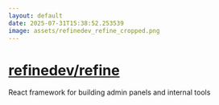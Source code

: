```yaml
---
layout: default
date: 2025-07-31T15:38:52.253539
image: assets/refinedev_refine_cropped.png
---
```


# [refinedev/refine](https://github.com/refinedev/refine)

React framework for building admin panels and internal tools
